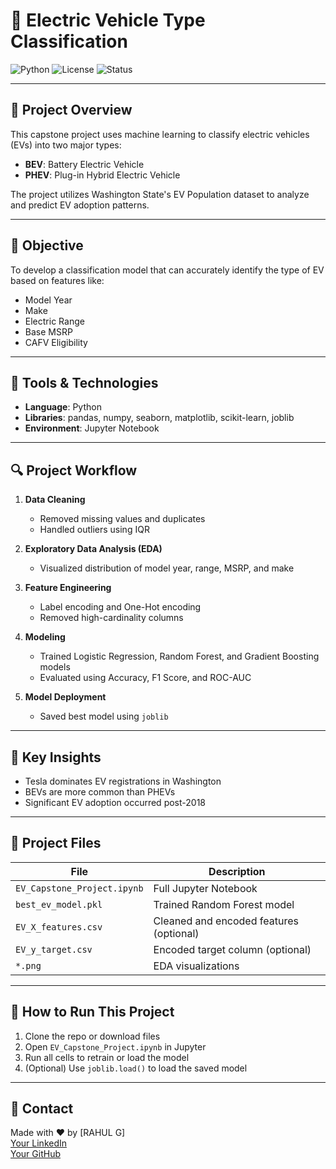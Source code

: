 # 🚗 Electric Vehicle Type Classification

![Python](https://img.shields.io/badge/Python-3.9+-blue?logo=python)
![License](https://img.shields.io/badge/License-MIT-green)
![Status](https://img.shields.io/badge/Project-Complete-brightgreen)

---

## 📌 Project Overview

This capstone project uses machine learning to classify electric vehicles (EVs) into two major types:
- **BEV**: Battery Electric Vehicle  
- **PHEV**: Plug-in Hybrid Electric Vehicle

The project utilizes Washington State's EV Population dataset to analyze and predict EV adoption patterns.

---

## 🎯 Objective

To develop a classification model that can accurately identify the type of EV based on features like:
- Model Year
- Make
- Electric Range
- Base MSRP
- CAFV Eligibility

---

## 🧰 Tools & Technologies

- **Language**: Python
- **Libraries**: pandas, numpy, seaborn, matplotlib, scikit-learn, joblib
- **Environment**: Jupyter Notebook

---

## 🔍 Project Workflow

1. **Data Cleaning**
   - Removed missing values and duplicates
   - Handled outliers using IQR

2. **Exploratory Data Analysis (EDA)**
   - Visualized distribution of model year, range, MSRP, and make

3. **Feature Engineering**
   - Label encoding and One-Hot encoding
   - Removed high-cardinality columns

4. **Modeling**
   - Trained Logistic Regression, Random Forest, and Gradient Boosting models
   - Evaluated using Accuracy, F1 Score, and ROC-AUC

5. **Model Deployment**
   - Saved best model using `joblib`

---

## 🧠 Key Insights

- Tesla dominates EV registrations in Washington
- BEVs are more common than PHEVs
- Significant EV adoption occurred post-2018

---

## 📁 Project Files

| File                        | Description                           |
|----------------------------|---------------------------------------|
| `EV_Capstone_Project.ipynb` | Full Jupyter Notebook                 |
| `best_ev_model.pkl`         | Trained Random Forest model           |
| `EV_X_features.csv`         | Cleaned and encoded features (optional) |
| `EV_y_target.csv`           | Encoded target column (optional)      |
| `*.png`                     | EDA visualizations                    |

---

## 🧪 How to Run This Project

1. Clone the repo or download files
2. Open `EV_Capstone_Project.ipynb` in Jupyter
3. Run all cells to retrain or load the model
4. (Optional) Use `joblib.load()` to load the saved model

---

## 📧 Contact

Made with ❤️ by [RAHUL G]  
[Your LinkedIn](https://www.linkedin.com/in/rahulrahulgangadharan/)  
[Your GitHub](https://github.com/Rahul-g-rg)

